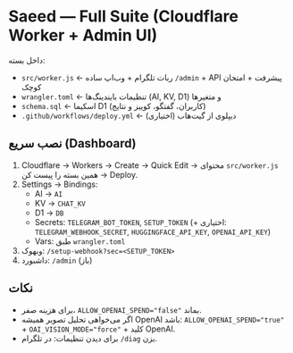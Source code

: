 # Saeed — Full Suite (Cloudflare Worker + Admin UI)

داخل بسته:
- `src/worker.js` ← ربات تلگرام + وب‌اپ ساده `/admin` + API پیشرفت + امتحان کوچک
- `wrangler.toml` ← تنظیمات بایندینگ‌ها (AI, KV, D1) و متغیرها
- `schema.sql` ← اسکیما D1 (کاربران، گفتگو، کوییز و نتایج)
- `.github/workflows/deploy.yml` ← دیپلوی از گیت‌هاب (اختیاری)

## نصب سریع (Dashboard)
1) Cloudflare → Workers → Create → Quick Edit → محتوای `src/worker.js` همین بسته را پیست کن → Deploy.
2) Settings → Bindings:
   - AI → `AI`
   - KV → `CHAT_KV`
   - D1 → `DB`
   - Secrets: `TELEGRAM_BOT_TOKEN`, `SETUP_TOKEN` (+ اختیاری: `TELEGRAM_WEBHOOK_SECRET`, `HUGGINGFACE_API_KEY`, `OPENAI_API_KEY`)
   - Vars: طبق `wrangler.toml`
3) وبهوک: `/setup-webhook?sec=<SETUP_TOKEN>`
4) داشبورد: `/admin` (باز)

## نکات
- برای هزینه صفر، `ALLOW_OPENAI_SPEND="false"` بماند.
- اگر می‌خواهی تحلیل تصویر همیشه OpenAI باشد: `ALLOW_OPENAI_SPEND="true"` + `OAI_VISION_MODE="force"` + کلید OpenAI.
- برای دیدن تنظیمات: در تلگرام `/diag` بزن.
